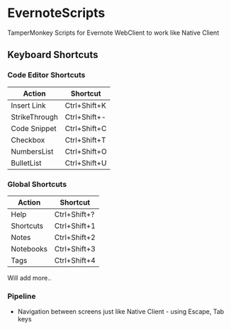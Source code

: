 # EvernoteScripts
TamperMonkey Scripts for Evernote WebClient to work like Native Client

## Keyboard Shortcuts

### Code Editor Shortcuts

| Action | Shortcut |
| ------ | -------- |
| Insert Link | Ctrl+Shift+K |
| StrikeThrough | Ctrl+Shift+- |
| Code Snippet | Ctrl+Shift+C |
| Checkbox | Ctrl+Shift+T |
| NumbersList | Ctrl+Shift+O |
| BulletList | Ctrl+Shift+U |

### Global Shortcuts

| Action | Shortcut |
| ------ | -------- |
| Help  | Ctrl+Shift+? |
| Shortcuts | Ctrl+Shift+1 |
| Notes | Ctrl+Shift+2 |
| Notebooks | Ctrl+Shift+3 |
| Tags | Ctrl+Shift+4 |

Will add more.. 

### Pipeline

* Navigation between screens just like Native Client - using Escape, Tab keys
